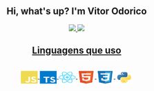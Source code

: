  ## 
 <div align="center"><h2>Hi, what's up? I'm Vitor Odorico</h2></div>

<div align="center" >
    <a href="https://github.com/VitorOdorico">
        <img height="180em"   src="https://github-readme-stats.vercel.app/api?username=VitorOdorico&show_icons=true&theme=dark&include_all_commits=true&count_private=true" />
        <img height="180em"  src="https://github-readme-stats.vercel.app/api/top-langs/?username=VitorOdorico&layout=compact&langs_count=7&theme=dark" />
</div>
 
 ## 
 <div align="center">
  <h2>Linguagens que uso</h2>
 </div>
 
<div align="center" style="display: inline_block"><br>
    <img align="center" alt="Rafa-Js" height="30" width="40" src="https://raw.githubusercontent.com/devicons/devicon/master/icons/javascript/javascript-plain.svg">
    <img align="center" alt="Rafa-Ts" height="30" width="40" src="https://raw.githubusercontent.com/devicons/devicon/master/icons/typescript/typescript-plain.svg">
    <img align="center" alt="Rafa-React" height="30" width="40" src="https://raw.githubusercontent.com/devicons/devicon/master/icons/react/react-original.svg">
    <img align="center" alt="Rafa-HTML" height="30" width="40" src="https://raw.githubusercontent.com/devicons/devicon/master/icons/html5/html5-original.svg">
    <img align="center" alt="Rafa-CSS" height="30" width="40" src="https://raw.githubusercontent.com/devicons/devicon/master/icons/css3/css3-original.svg">
    <img align="center" alt="Rafa-Python" height="30" width="40" src="https://raw.githubusercontent.com/devicons/devicon/master/icons/python/python-original.svg">
   
  
</div>

